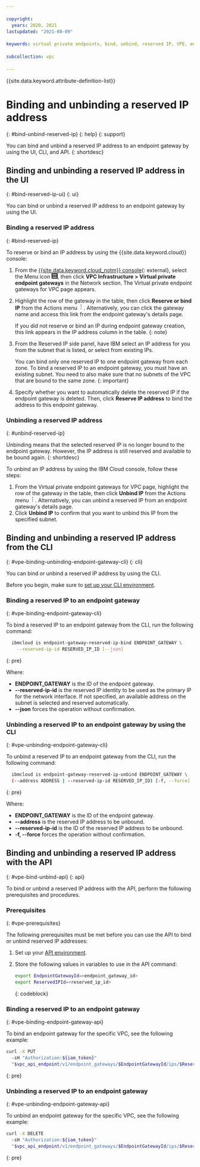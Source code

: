 ```yaml
---

copyright:
  years: 2020, 2021
lastupdated: "2021-08-09"

keywords: virtual private endpoints, bind, unbind, reserved IP, VPE, endpoint gateways

subcollection: vpc

---
```


{{site.data.keyword.attribute-definition-list}}

# Binding and unbinding a reserved IP address
{: #bind-unbind-reserved-ip}
{: help}
{: support}

You can bind and unbind a reserved IP address to an endpoint gateway by using the UI, CLI, and API.
{: shortdesc}

## Binding and unbinding a reserved IP address in the UI
{: #bind-reserved-ip-ui}
{: ui}

You can bind or unbind a reserved IP address to an endpoint gateway by using the UI.

### Binding a reserved IP address
{: #bind-reserved-ip}

To reserve or bind an IP address by using the {{site.data.keyword.cloud}} console:

1. From the [{{site.data.keyword.cloud_notm}} console](/login){: external}, select the Menu icon ![Menu icon](/images/menu_icon.png), then click **VPC Infrastructure > Virtual private endpoint gateways** in the Network section. The Virtual private endpoint gateways for VPC page appears.
1. Highlight the row of the gateway in the table, then click **Reserve or bind IP** from the Actions menu ![Actions menu](images/overflow.png). Alternatively, you can click the gateway name and access this link from the endpoint gateway's details page.

   If you did not reserve or bind an IP during endpoint gateway creation, this link appears in the IP address column in the table.
   {: note}

1. From the Reserved IP side panel, have IBM select an IP address for you from the subnet that is listed, or select from existing IPs.

   You can bind only one reserved IP to one endpoint gateway from each zone. To bind a reserved IP to an endpoint gateway, you must have an existing subnet. You need to also make sure that no subnets of the VPC that are bound to the same zone.
   {: important}

1. Specify whether you want to automatically delete the reserved IP if the endpoint gateway is deleted. Then, click **Reserve IP address** to bind the address to this endpoint gateway.

### Unbinding a reserved IP address
{: #unbind-reserved-ip}

Unbinding means that the selected reserved IP is no longer bound to the endpoint gateway. However, the IP address is still reserved and available to be bound again.
{: shortdesc}

To unbind an IP address by using the IBM Cloud console, follow these steps:

1. From the Virtual private endpoint gateways for VPC page, highlight the row of the gateway in the table, then click **Unbind IP** from the Actions menu ![Actions menu](images/overflow.png). Alternatively, you can unbind a reserved IP from an endpoint gateway's details page.
1. Click **Unbind IP** to confirm that you want to unbind this IP from the specified subnet.

## Binding and unbinding a reserved IP address from the CLI
{: #vpe-binding-unbinding-endpoint-gateway-cli}
{: cli}

You can bind or unbind a reserved IP address by using the CLI.

Before you begin, make sure to [set up your CLI environment](/docs/vpc?topic=vpc-infrastructure-cli-plugin-vpc-reference).

### Binding a reserved IP to an endpoint gateway
{: #vpe-binding-endpoint-gateway-cli}

To bind a reserved IP to an endpoint gateway from the CLI, run the following command:

```sh
  ibmcloud is endpoint-gateway-reserved-ip-bind ENDPOINT_GATEWAY \
    --reserved-ip-id RESERVED_IP_ID [--json]
```
{: pre}

Where:

* **ENDPOINT_GATEWAY** is the ID of the endpoint gateway.
* **--reserved-ip-id** is the reserved IP identity to be used as the primary IP for the network interface. If not specified, an available address on the subnet is selected and reserved automatically.
* **--json** forces the operation without confirmation.

### Unbinding a reserved IP to an endpoint gateway by using the CLI
{: #vpe-unbinding-endpoint-gateway-cli}

To unbind a reserved IP to an endpoint gateway from the CLI, run the following command:

```sh
  ibmcloud is endpoint-gateway-reserved-ip-unbind ENDPOINT_GATEWAY \
  (--address ADDRESS | --reserved-ip-id RESERVED_IP_ID) [-f, --force]
```
{: pre}

Where:

* **ENDPOINT_GATEWAY** is the ID of the endpoint gateway.
* **--address** is the reserved IP address to be unbound.
* **--reserved-ip-id** is the ID of the reserved IP address to be unbound.
* **-f, --force** forces the operation without confirmation.

## Binding and unbinding a reserved IP address with the API
{: #vpe-bind-unbind-api}
{: api}

To bind or unbind a reserved IP address with the API, perform the following prerequisites and procedures.

### Prerequisites
{: #vpe-prerequisites}

The following prerequisites must be met before you can use the API to bind or unbind reserved IP addresses:

1. Set up your [API environment](/docs/vpc?topic=vpc-set-up-environment#api-prerequisites-setup).
1. Store the following values in variables to use in the API command:

    ```sh
    export EndpointGatewayId=<endpoint_gateway_id>
    export ReservedIPId=<reserved_ip_id>
    ```
    {: codeblock}

### Binding a reserved IP to an endpoint gateway
{: #vpe-binding-endpoint-gateway-api}

To bind an endpoint gateway for the specific VPC, see the following example:

```sh
curl -X PUT
  -sH "Authorization:${iam_token}"
  "$vpc_api_endpoint/v1/endpoint_gateways/$EndpointGatewayId/ips/$ReservedIPId?version=$api_version&generation=2"
```
{: pre}

### Unbinding a reserved IP to an endpoint gateway
{: #vpe-unbinding-endpoint-gateway-api}

To unbind an endpoint gateway for the specific VPC, see the following example:

```sh
curl -X DELETE
  -sH "Authorization:${iam_token}"
  "$vpc_api_endpoint/v1/endpoint_gateways/$EndpointGatewayId/ips/$ReservedIPId?version=$api_version&generation=2"
```
{: pre}
